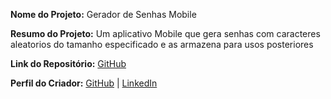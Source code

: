 **Nome do Projeto:** Gerador de Senhas Mobile

**Resumo do Projeto:** Um aplicativo Mobile que gera senhas com caracteres aleatorios do tamanho especificado e as armazena para usos posteriores

**Link do Repositório:** [GitHub](https://github.com/phfeba/password-generator)

**Perfil do Criador:** [GitHub](https://github.com/phfeba) | [LinkedIn](https://www.linkedin.com/in/pedro-feba-634b3b23b/)
